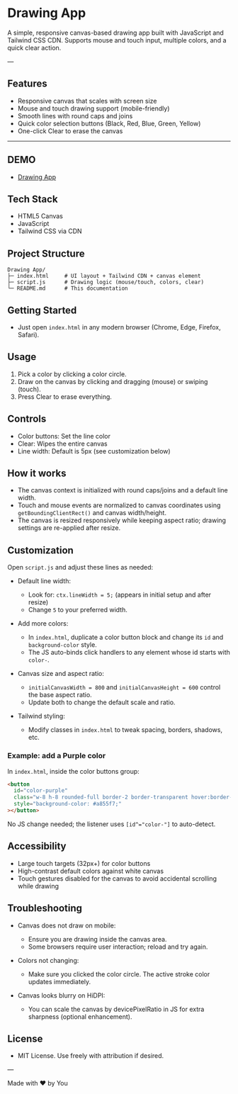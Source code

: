 # Drawing App

A simple, responsive canvas-based drawing app built with  JavaScript and Tailwind CSS CDN. Supports mouse and touch input, multiple colors, and a quick clear action.

—

## Features 

- Responsive canvas that scales with screen size
- Mouse and touch drawing support (mobile-friendly)
- Smooth lines with round caps and joins
- Quick color selection buttons (Black, Red, Blue, Green, Yellow)
- One-click Clear to erase the canvas
---
## DEMO
- [Drawing App]()


## Tech Stack

- HTML5 Canvas
- JavaScript 
- Tailwind CSS via CDN

## Project Structure

```
Drawing App/
├─ index.html     # UI layout + Tailwind CDN + canvas element
├─ script.js      # Drawing logic (mouse/touch, colors, clear)
└─ README.md      # This documentation
```

## Getting Started

- Just open `index.html` in any modern browser (Chrome, Edge, Firefox, Safari).

## Usage

1. Pick a color by clicking a color circle.
2. Draw on the canvas by clicking and dragging (mouse) or swiping (touch).
3. Press Clear to erase everything.

## Controls

- Color buttons: Set the line color
- Clear: Wipes the entire canvas
- Line width: Default is 5px (see customization below)

## How it works

- The canvas context is initialized with round caps/joins and a default line width.
- Touch and mouse events are normalized to canvas coordinates using `getBoundingClientRect()` and canvas width/height.
- The canvas is resized responsively while keeping aspect ratio; drawing settings are re-applied after resize.

## Customization

Open `script.js` and adjust these lines as needed:

- Default line width:

  - Look for: `ctx.lineWidth = 5;` (appears in initial setup and after resize)
  - Change `5` to your preferred width.

- Add more colors:

  - In `index.html`, duplicate a color button block and change its `id` and `background-color` style.
  - The JS auto-binds click handlers to any element whose id starts with `color-`.

- Canvas size and aspect ratio:

  - `initialCanvasWidth = 800` and `initialCanvasHeight = 600` control the base aspect ratio.
  - Update both to change the default scale and ratio.

- Tailwind styling:
  - Modify classes in `index.html` to tweak spacing, borders, shadows, etc.

### Example: add a Purple color

In `index.html`, inside the color buttons group:

```html
<button
  id="color-purple"
  class="w-8 h-8 rounded-full border-2 border-transparent hover:border-black"
  style="background-color: #a855f7;"
></button>
```

No JS change needed; the listener uses `[id^="color-"]` to auto-detect.

## Accessibility

- Large touch targets (32px+) for color buttons
- High-contrast default colors against white canvas
- Touch gestures disabled for the canvas to avoid accidental scrolling while drawing


## Troubleshooting

- Canvas does not draw on mobile:
  - Ensure you are drawing inside the canvas area.
  - Some browsers require user interaction; reload and try again.
- Colors not changing:
  - Make sure you clicked the color circle. The active stroke color updates immediately.
- Canvas looks blurry on HiDPI:

  - You can scale the canvas by devicePixelRatio in JS for extra sharpness (optional enhancement).



## License 

- MIT License. Use freely with attribution if desired.

—

Made with ❤️ by You
